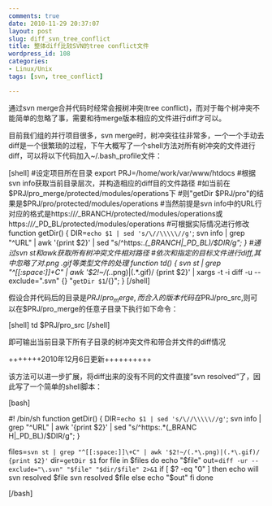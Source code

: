```yaml
---
comments: true
date: 2010-11-29 20:37:07
layout: post
slug: diff_svn_tree_conflict
title: 整体diff比较SVN的tree conflict文件
wordpress_id: 108
categories:
- Linux/Unix
tags: [svn, tree_conflict]

---
```


通过svn merge合并代码时经常会报树冲突(tree conflict)，而对于每个树冲突不能简单的忽略了事，需要和待merge版本相应的文件进行diff才可以。

目前我们组的并行项目很多，svn merge时，树冲突往往非常多，一个一个手动去diff是一个很繁琐的过程，下午大概写了一个shell方法对所有树冲突的文件进行diff，可以将以下代码加入~/.bash_profile文件：

[shell]
#设定项目所在目录
export PRJ=/home/work/var/www/htdocs
#根据svn info获取当前目录层次，并构造相应的diff目的文件路径
#如当前在$PRJ/pro_merge/protected/modules/operations下
#则"getDir $PRJ/pro"的结果是$PRJ/pro/protected/modules/operations
#当然前提是svn info中的URL行对应的格式是https://*/*_BRANCH/protected/modules/operations或https://*/*_PD_BL/protected/modules/operations
#可根据实际情况进行修改
function getDir() { DIR=`echo $1 | sed 's/\//\\\\\//g'`; svn info | grep "^URL" | awk '{print $2}' | sed "s/^https:.*\(_BRANCH\|_PD_BL\)/$DIR/g"; }
#通过svn st和awk获取所有树冲突文件相对路径
#依次和指定的目标文件进行diff,其中忽略了对.png .gif等类型文件的处理
function td() { svn st | grep "^[[:space:]]\+C" | awk '$2!~/(.*\.png)|(.*\.gif)/ {print $2}' | xargs -t -i diff -u --exclude="\.svn" {} "`getDir $1`/{}"; }
[/shell]

假设合并代码后的目录是$PRJ/pro_merge,而合入的版本代码在$PRJ/pro_src,则可以在$PRJ/pro_merge的任意子目录下执行如下命令：

[shell]
td $PRJ/pro_src
[/shell]

即可输出当前目录下所有子目录的树冲突文件和带合并文件的diff情况

+++++++2010年12月6日更新++++++++++

该方法可以进一步扩展，将diff出来的没有不同的文件直接”svn resolved“了，因此写了一个简单的shell脚本：

[bash]

#! /bin/sh
function getDir() { DIR=`echo $1 | sed 's/\//\\\\\//g'`; svn info | grep "^URL" | awk '{print $2}' | sed "s/^https:.*\(_BRANC
H\|_PD_BL\)/$DIR/g"; }

files=`svn st | grep "^[[:space:]]\+C" | awk '$2!~/(.*\.png)|(.*\.gif)/ {print $2}'`
dir=`getDir $1`
for file in $files
do
    echo "$file"
    out=`diff -ur --exclude="\.svn" "$file" "$dir/$file" 2>&1`
    if [ $? -eq "0" ]
    then
        echo will svn resolved $file
        svn resolved $file
    else
        echo "$out"
    fi
done

[/bash] 
